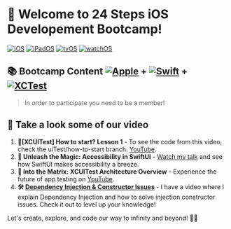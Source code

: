 # 👋 Welcome to 24 Steps iOS Developement Bootcamp!
[![iOS](https://img.shields.io/badge/Platform-iOS-informational?style=flat&logo=apple&logoColor=white&color=4AB197)](https://developer.apple.com/ios/)
[![iPadOS](https://img.shields.io/badge/Platform-iPadOS-informational?style=flat&logo=apple&logoColor=white&color=4AB197)](https://developer.apple.com/ipados/)
[![tvOS](https://img.shields.io/badge/Platform-tvOS-informational?style=flat&logo=apple&logoColor=white&color=4AB197)](https://developer.apple.com/tvos/)
[![watchOS](https://img.shields.io/badge/Platform-watchOS-informational?style=flat&logo=apple&logoColor=white&color=4AB197)](https://developer.apple.com/watchos/)

## 📚 Bootcamp Content   [![Apple](https://img.shields.io/badge/Apple-informational?style=flat&logo=apple&logoColor=white&color=4AB197)](https://developer.apple.com) + [![Swift](https://img.shields.io/badge/Swift-informational?style=flat&logo=swift&logoColor=white&color=4AB197)](https://swift.org) + [![XCTest](https://img.shields.io/badge/iOS-XCTest-informational?style=flat&logo=swift&logoColor=white&color=4AB197)](https://developer.apple.com/documentation/xctest)

> In order to participate you need to be a member!

## 🎯 Take a look some of our video
1. **🧪[XCUITest] How to start? Lesson 1** - To see the code from this video, check the uiTest/how-to-start branch. [YouTube](https://youtu.be/ATb25pY6Sqo?si=dmzFI1moOG5N1Rb3).
2. **🌈 Unleash the Magic: Accessibility in SwiftUI** - [Watch my talk](https://youtu.be/PbZlNedEii8?si=VewMH6LRI-5u8u7w) and see how SwiftUI makes accessibility a breeze.
3. **🚀 Into the Matrix: XCUITest Architecture Overview** - Experience the future of app testing on [YouTube](https://www.youtube.com/watch?v=sTLhZ30ax5A).
4. **🛠️ [Dependency Injection & Constructor Issues](https://youtu.be/6Z9aYmkIIkU?si=kI9pxpOmU2JJoZ4V)** - I have a video where I explain Dependency Injection and how to solve injection constructor issues. Check it out to level up your knowledge!

Let's create, explore, and code our way to infinity and beyond! 🚀🌌

